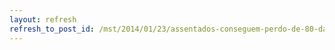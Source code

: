 ```yaml
---
layout: refresh
refresh_to_post_id: /mst/2014/01/23/assentados-conseguem-perdo-de-80-das-dvidas-do-pronaf
---
```

